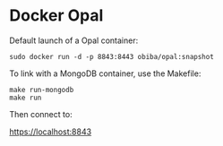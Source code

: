 Docker Opal
===========

Default launch of a Opal container:

`sudo docker run -d -p 8843:8443 obiba/opal:snapshot`

To link with a MongoDB container, use the Makefile:

```
make run-mongodb
make run
```

Then connect to:

[https://localhost:8843](https://localhost:8843)
